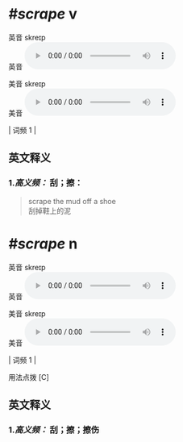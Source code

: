 # ***\#scrape*** v
英音 skreɪp  
英音
<audio src="./media/scrape-B.aac" controls="controls"></audio>

美音 skreɪp  
美音
<audio src="./media/scrape.aac" controls="controls"></audio>



| 词频 1 |  

英文释义
---
### 1.*高义频：* **刮；擦：**  

 > scrape the mud off a shoe   
 > 刮掉鞋上的泥    


# ***\#scrape*** n
英音 skreɪp  
英音
<audio src="./media/scrape-B.aac" controls="controls"></audio>

美音 skreɪp  
美音
<audio src="./media/scrape.aac" controls="controls"></audio>



| 词频 1 |  

用法点拨  [C]

英文释义
---
### 1.*高义频：* **刮；擦；擦伤**  


